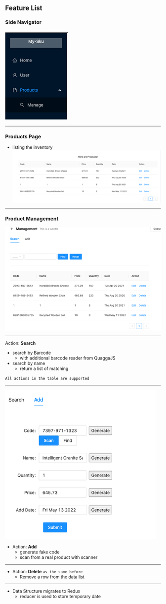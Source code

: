 ## Feature List

### Side Navigator

### ![](readme/side_navigator.png)

---

### Products Page
* listing the inventory
![](readme/list.png)

---

### Product Management
![](readme/product_manage.png)

---

Action: **Search**
* search by Barcode
  * with additional barcode reader from QuaggaJS
* search by name
  * return a list of matching
  
`All actions in the table are supported`

---

![](readme/add.png)
* Action: **Add**
  * generate fake code 
  * scan from a real product with scanner

---

* Action: **Delete** `as the same before`
  * Remove a row from the data list
  
---

* Data Structure migrates to Redux
  * reducer is used to store temporary date